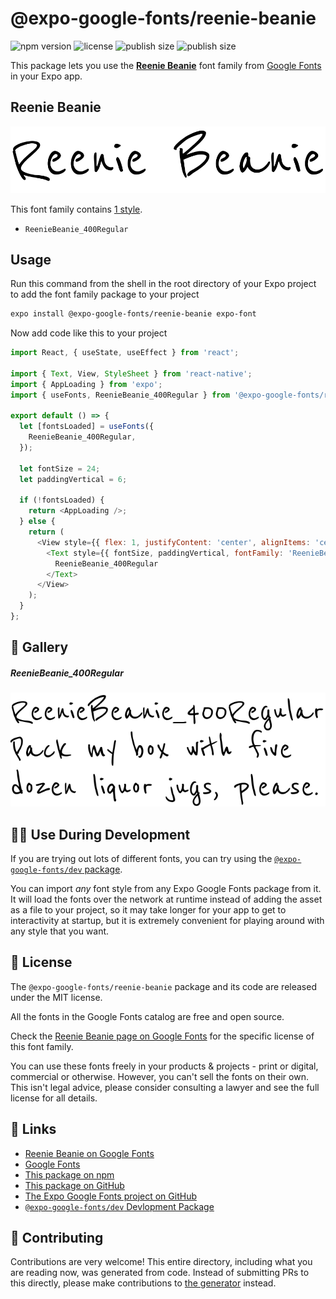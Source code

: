 # @expo-google-fonts/reenie-beanie

![npm version](https://flat.badgen.net/npm/v/@expo-google-fonts/reenie-beanie)
![license](https://flat.badgen.net/github/license/expo/google-fonts)
![publish size](https://flat.badgen.net/packagephobia/install/@expo-google-fonts/reenie-beanie)
![publish size](https://flat.badgen.net/packagephobia/publish/@expo-google-fonts/reenie-beanie)

This package lets you use the [**Reenie Beanie**](https://fonts.google.com/specimen/Reenie+Beanie) font family from [Google Fonts](https://fonts.google.com/) in your Expo app.

## Reenie Beanie

![Reenie Beanie](./font-family.png)

This font family contains [1 style](#-gallery).

- `ReenieBeanie_400Regular`

## Usage

Run this command from the shell in the root directory of your Expo project to add the font family package to your project
```sh
expo install @expo-google-fonts/reenie-beanie expo-font
```

Now add code like this to your project
```js
import React, { useState, useEffect } from 'react';

import { Text, View, StyleSheet } from 'react-native';
import { AppLoading } from 'expo';
import { useFonts, ReenieBeanie_400Regular } from '@expo-google-fonts/reenie-beanie';

export default () => {
  let [fontsLoaded] = useFonts({
    ReenieBeanie_400Regular,
  });

  let fontSize = 24;
  let paddingVertical = 6;

  if (!fontsLoaded) {
    return <AppLoading />;
  } else {
    return (
      <View style={{ flex: 1, justifyContent: 'center', alignItems: 'center' }}>
        <Text style={{ fontSize, paddingVertical, fontFamily: 'ReenieBeanie_400Regular' }}>
          ReenieBeanie_400Regular
        </Text>
      </View>
    );
  }
};

```

## 🔡 Gallery

##### ReenieBeanie_400Regular
![ReenieBeanie_400Regular](./ReenieBeanie_400Regular.ttf.png)


## 👩‍💻 Use During Development

If you are trying out lots of different fonts, you can try using the [`@expo-google-fonts/dev` package](https://github.com/expo/google-fonts/tree/master/font-packages/dev#readme).

You can import *any* font style from any Expo Google Fonts package from it. It will load the fonts
over the network at runtime instead of adding the asset as a file to your project, so it may take longer
for your app to get to interactivity at startup, but it is extremely convenient
for playing around with any style that you want.

## 📖 License

The `@expo-google-fonts/reenie-beanie` package and its code are released under the MIT license.

All the fonts in the Google Fonts catalog are free and open source.

Check the [Reenie Beanie page on Google Fonts](https://fonts.google.com/specimen/Reenie+Beanie) for the specific license of this font family.

You can use these fonts freely in your products & projects - print or digital, commercial or otherwise. However, you can't sell the fonts on their own. This isn't legal advice, please consider consulting a lawyer and see the full license for all details.

## 🔗 Links

- [Reenie Beanie on Google Fonts](https://fonts.google.com/specimen/Reenie+Beanie)
- [Google Fonts](https://fonts.google.com/)
- [This package on npm](https://www.npmjs.com/package/@expo-google-fonts/reenie-beanie)
- [This package on GitHub](https://github.com/expo/google-fonts/tree/master/font-packages/reenie-beanie)
- [The Expo Google Fonts project on GitHub](https://github.com/expo/google-fonts)
- [`@expo-google-fonts/dev` Devlopment Package](https://github.com/expo/google-fonts/tree/master/font-packages/dev)

## 🤝 Contributing

Contributions are very welcome! This entire directory, including what you are reading now, was generated from code. Instead of submitting PRs to this directly, please make contributions to [the generator](https://github.com/expo/google-fonts/tree/master/packages/generator) instead.
